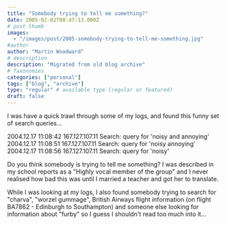 ```yaml
---
title: "Somebody trying to tell me something?"
date: 2005-02-02T08:47:13.000Z
# post thumb
images:
  - "/images/post/2005-somebody-trying-to-tell-me-something.jpg"
#author
author: "Martin Woodward"
# description
description: "Migrated from old blog archive"
# Taxonomies
categories: ["personal"]
tags: ["blog", "archive"]
type: "regular" # available type (regular or featured)
draft: false
---
```


I was have a quick trawl through some of my logs, and found this funny set of search queries...

2004.12.17 11:08:42 167.127.107.11 Search: query for 'noisy and annoying'
2004.12.17 11:08:51 167.127.107.11 Search: query for 'noisy annoying'
2004.12.17 11:08:56 167.127.107.11 Search: query for 'noisy'

Do you think somebody is trying to tell me something? I was described in my school reports as a "Highly vocal member of the group" and I never realised how bad this was until I married a teacher and got her to translate.

While I was looking at my logs, I also found somebody trying to search for "charva", "worzel gummage", British Airways flight information (on flight BA7862 - Edinburgh to Southampton) and someone else looking for information about "furby" so I guess I shouldn't read too much into it...
